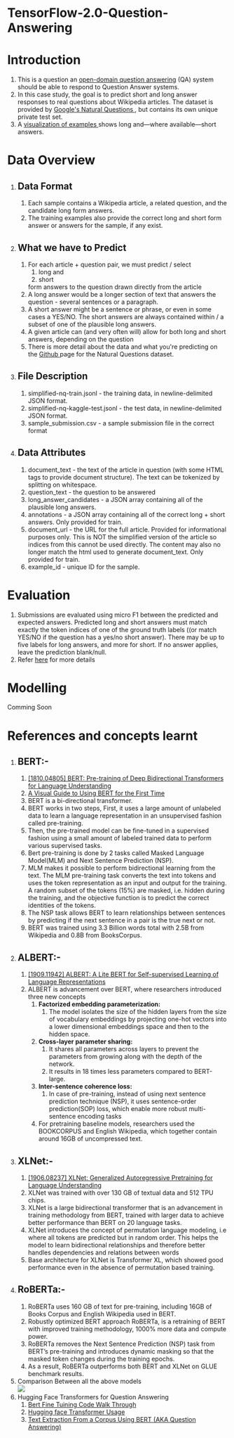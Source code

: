 # TensorFlow-2.0-Question-Answering

# Introduction
<ol>
  <li>This is a question an <a href = "https://en.wikipedia.org/wiki/Question_answering">open-domain question answering</a> (QA) system should be able to respond to Question Answer systems.</li>
  <li>In this case study, the goal is to predict short and long answer responses to real questions about Wikipedia articles. The dataset is provided by <a href = "https://ai.google.com/research/NaturalQuestions/dataset">Google's Natural Questions </a>, but contains its own unique private test set. </li>
  <li>A <a href="https://ai.google.com/research/NaturalQuestions/visualization">visualization of examples </a>shows long and—where available—short answers.</li>
</ol>
    
# Data Overview
<ol>
  <li> 
    <h2> Data Format </h2> 
        <ol>
          	<li> 
          		Each sample contains a Wikipedia article, a related question, and the candidate long form answers. 
      		</li>
          	<li> 
          	    The training examples also provide the correct long and short form answer or answers for the sample, if any exist.
          	</li>
        </ol>
  </li>
  <li>	
    <h2> What we have to Predict </h2>
        <ol>
          <li> 
            For each article + question pair, we must predict / select 
              <ol>
                <li> long and </li>
                <li> short </li>
              </ol>
            form answers to the question drawn directly from the article 
          </li>
          <li>  
             A long answer would be a longer section of text that answers the question - several sentences or a paragraph.  
       	  </li>
          <li> 
             A short answer might be a sentence or phrase, or even in some cases a YES/NO. The short answers are always contained within / a subset of one of the plausible long answers. 
          </li>
          <li> 
          	A given article can (and very often will) allow for both long and short answers, depending on the question
          </li>
          <li> 
          	There is more detail about the data and what you're predicting on the <a href="https://github.com/google-research-datasets/natural-questions/blob/master/README.md">Github </a> page for the Natural Questions dataset.
          </li></ol> 
      
  </li>
  <li>
    <h2> File Description </h2> 
      <ol>
          <li>	simplified-nq-train.jsonl - the training data, in newline-delimited JSON format. </li>
          <li> simplified-nq-kaggle-test.jsonl - the test data, in newline-delimited JSON format. </li>
          <li> sample_submission.csv - a sample submission file in the correct format</li>
      </ol> 
  </li>  
  <li>
  	<h2>Data Attributes</h2>
  	<ol>
  	<li>document_text - the text of the article in question (with some HTML tags to provide document structure). The text can be tokenized by splitting on whitespace.</li>
  	<li>question_text - the question to be answered</li>
  	<li>long_answer_candidates - a JSON array containing all of the plausible long answers.</li>
	<li>annotations - a JSON array containing all of the correct long + short answers. Only provided for train.</li>
	<li>document_url - the URL for the full article. Provided for informational purposes only. This is NOT the simplified version of the article so indices from this cannot be used directly. The content may also no longer match the html used to generate document_text. Only provided for train.</li>
	<li>example_id - unique ID for the sample.</li></ol>
</ol>

# Evaluation
<ol>
	<li> Submissions are evaluated using micro F1 between the predicted and expected answers. Predicted long and short answers must match exactly the token indices of one of the ground truth labels ((or match YES/NO if the question has a yes/no short answer). There may be up to five labels for long answers, and more for short. If no answer applies, leave the prediction blank/null.</li>
	<li> Refer <a href = "https://www.kaggle.com/c/tensorflow2-question-answering/overview/evaluation">here</a> for more details </li>

</ol>



# Modelling 
Comming Soon




# References and concepts learnt
<ol>
	<li>
		<h2>BERT:-</h2>
			<ol>
				<li><a href="https://arxiv.org/abs/1810.04805">[1810.04805] BERT: Pre-training of Deep Bidirectional Transformers for Language Understanding</a></li>
				<li><a href="http://jalammar.github.io/a-visual-guide-to-using-bert-for-the-first-time/">	A Visual Guide to Using BERT for the First Time</a></li>
				<li>BERT is a bi-directional transformer.</li>
				<li> BERT works in two steps, First, it uses a large amount of unlabeled data to learn a language representation in an unsupervised fashion called pre-training.</li>
				<li> Then, the pre-trained model can be fine-tuned in a supervised fashion using a small amount of labeled trained data to perform various supervised tasks.</li>
				<li> Bert pre-training is done by 2 tasks called Masked Language Model(MLM) and Next Sentence Prediction (NSP). </li>
				<li> MLM makes it possible to perform bidirectional learning from the text.  The MLM pre-training task converts the text into tokens and uses the token representation as an input and output for the training. A random subset of the tokens (15%) are masked, i.e. hidden during the training, and the objective function is to predict the correct identities of the tokens.	</li>
				<li> The NSP task allows BERT to learn relationships between sentences by predicting if the next sentence in a pair is the true next or not.</li>
				<li> BERT was trained using 3.3 Billion words total with 2.5B from Wikipedia and 0.8B from BooksCorpus.</li>
			</ol>
	</li>
	<li>
		<h2> ALBERT:-</h2>
			<ol>
				<li><a href="https://arxiv.org/abs/1909.11942"> [1909.11942] ALBERT: A Lite BERT for Self-supervised Learning of Language Representations</a></li>
				<li> ALBERT is advancement over BERT, where researchers introduced three new concepts
					<ol>
						<li>
							<b> Factorized embedding parameterization: </b>
							<ol>
								<li> The model isolates the size of the hidden layers from the size of vocabulary embeddings by projecting one-hot vectors into a lower dimensional embeddings space and then to the hidden space.</li>
							</ol>
						</li>
						<li>
							<b>	Cross-layer parameter sharing: </b>
							<ol>
								<li> It shares all parameters across layers to prevent the parameters from growing along with the depth of the network.</li>
								<li> It results in 18 times less parameters compared to BERT-large.</li>
							</ol>
						</li>
						<li>
							<b>  Inter-sentence coherence loss: </b>
							<ol>
								<li> In case of pre-training, instead of using next sentence prediction technique (NSP), it uses sentence-order prediction(SOP) loss, which enable more robust multi-sentence encoding tasks</li>
							</ol>
						</li>
						<li>
							 For pretraining baseline models, researchers used the BOOKCORPUS and English Wikipedia, which together contain around 16GB of uncompressed text.
						</li>
					</ol>
				</li></ol>
	</li>
	<li>
		 <h2>XLNet:-</h2>
			<ol>
				<li><a href="https://arxiv.org/abs/1906.08237"> [1906.08237] XLNet: Generalized Autoregressive Pretraining for Language Understanding</a></li>
				<li>  XLNet was trained with over 130 GB of textual data and 512 TPU chips.</li>
				<li> XLNet is a large bidirectional transformer that is an advancement in training methodology from BERT, trained with larger data to achieve better performance than BERT on 20 language tasks.</li>
				<li> XLNet introduces the concept of permutation language modeling, i.e where all tokens are predicted but in random order.  This helps the model to learn bidirectional relationships and therefore better handles dependencies and relations between words</li>
				<li> Base architecture for XLNet is Transformer XL, which showed good performance even in the absence of permutation based training. </li>
			</ol>
	</li>
	<li>
		<h2>RoBERTa:-</h2>
			<ol>
				<li> RoBERTa uses 160 GB of text for pre-training, including 16GB of Books Corpus and English Wikipedia used in BERT.</li>
				<li> Robustly optimized BERT approach RoBERTa, is a retraining of BERT with improved training methodology, 1000% more data and compute power. </li>
				<li> RoBERTa removes the Next Sentence Prediction (NSP) task from BERT’s pre-training and introduces dynamic masking so that the masked token changes during the training epochs.</li>
				<li> As a result, RoBERTa outperforms both BERT and XLNet on GLUE benchmark results.</li>
			</ol>
	</li> 
	<li>
		Comparison Between all the above models<br><img src="https://github.com/VinitSR7/TensorFlow-2.0-Question-Answering-/blob/master/PDF/Picture1.jpg?raw=true"></li>
	<li>
		Hugging Face Transformers for Question Answering
		<ol>
			<li>
				<a href="https://www.appliedaicourse.com/lecture/11/applied-machine-learning-online-course/4216/code-walkthrough-bert-questionanswering-system/8/module-8-neural-networks-computer-vision-and-deep-learning">Bert Fine Tuining Code Walk Through</a>
			</li>
			<li>
				<a href="https://huggingface.co/transformers/usage.html">Hugging face Transformer Usage</a>
			</li>
			<li><a href="https://www.youtube.com/watch?v=XaQ0CBlQ4cY"> Text Extraction From a Corpus Using BERT (AKA Question Answering)</a></li>
		</ol> 
	</li>
</ol>
 
